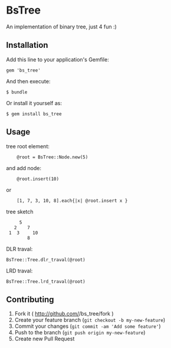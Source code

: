 # BsTree

An implementation of binary tree, just 4 fun :)

## Installation

Add this line to your application's Gemfile:

    gem 'bs_tree'

And then execute:

    $ bundle

Or install it yourself as:

    $ gem install bs_tree

## Usage

tree root element:  

		@root = BsTree::Node.new(5)

and add node:
	
		@root.insert(10)

or
	
		[1, 7, 3, 10, 8].each{|x| @root.insert x }

tree sketch

	 	 5
	   2    7
	 1  3     10
	        8

DLR traval:

	BsTree::Tree.dlr_traval(@root)

LRD traval:

	BsTree::Tree.lrd_traval(@root)

## Contributing

1. Fork it ( http://github.com/<my-github-username>/bs_tree/fork )
2. Create your feature branch (`git checkout -b my-new-feature`)
3. Commit your changes (`git commit -am 'Add some feature'`)
4. Push to the branch (`git push origin my-new-feature`)
5. Create new Pull Request
